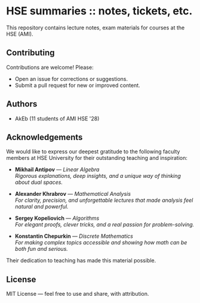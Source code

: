# HSE summaries :: notes, tickets, etc.

This repository contains lecture notes, exam materials for courses at the HSE (AMI).

## Contributing

Contributions are welcome! Please:
- Open an issue for corrections or suggestions.
- Submit a pull request for new or improved content.

## Authors

- AkEb (11 students of AMI HSE '28)

## Acknowledgements

We would like to express our deepest gratitude to the following faculty members at HSE University for their outstanding teaching and inspiration:

- **Mikhail Antipov** — *Linear Algebra*  
  _Rigorous explanations, deep insights, and a unique way of thinking about dual spaces._

- **Alexander Khrabrov** — *Mathematical Analysis*  
  _For clarity, precision, and unforgettable lectures that made analysis feel natural and powerful._

- **Sergey Kopeliovich** — *Algorithms*  
  _For elegant proofs, clever tricks, and a real passion for problem-solving._

- **Konstantin Chepurkin** — *Discrete Mathematics*  
  _For making complex topics accessible and showing how math can be both fun and serious._

Their dedication to teaching has made this material possible.

## License

MIT License — feel free to use and share, with attribution.
